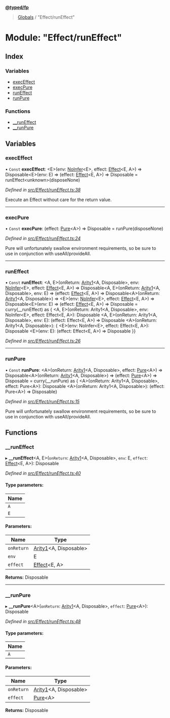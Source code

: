 **[@typed/fp](../README.md)**

> [Globals](../globals.md) / "Effect/runEffect"

# Module: "Effect/runEffect"

## Index

### Variables

* [execEffect](_effect_runeffect_.md#execeffect)
* [execPure](_effect_runeffect_.md#execpure)
* [runEffect](_effect_runeffect_.md#runeffect)
* [runPure](_effect_runeffect_.md#runpure)

### Functions

* [\_\_runEffect](_effect_runeffect_.md#__runeffect)
* [\_\_runPure](_effect_runeffect_.md#__runpure)

## Variables

### execEffect

• `Const` **execEffect**: \<E>(env: [NoInfer](_common_types_.md#noinfer)\<E>, effect: [Effect](_effect_effect_.effect.md)\<E, A>) => Disposable\<E>(env: E) => (effect: [Effect](_effect_effect_.effect.md)\<E, A>) => Disposable = runEffect\<unknown>(disposeNone)

*Defined in [src/Effect/runEffect.ts:38](https://github.com/TylorS/typed-fp/blob/559f273/src/Effect/runEffect.ts#L38)*

Execute an Effect without care for the return value.

___

### execPure

• `Const` **execPure**: (effect: [Pure](_effect_effect_.md#pure)\<A>) => Disposable = runPure(disposeNone)

*Defined in [src/Effect/runEffect.ts:24](https://github.com/TylorS/typed-fp/blob/559f273/src/Effect/runEffect.ts#L24)*

Pure will unfortunately swallow environment requirements, so be sure
to use in conjunction with useAll/provideAll.

___

### runEffect

• `Const` **runEffect**: \<A, E>(onReturn: [Arity1](_common_types_.md#arity1)\<A, Disposable>, env: [NoInfer](_common_types_.md#noinfer)\<E>, effect: [Effect](_effect_effect_.effect.md)\<E, A>) => Disposable\<A, E>(onReturn: [Arity1](_common_types_.md#arity1)\<A, Disposable>, env: E) => (effect: [Effect](_effect_effect_.effect.md)\<E, A>) => Disposable\<A>(onReturn: [Arity1](_common_types_.md#arity1)\<A, Disposable>) => \<E>(env: [NoInfer](_common_types_.md#noinfer)\<E>, effect: [Effect](_effect_effect_.effect.md)\<E, A>) => Disposable\<E>(env: E) => (effect: [Effect](_effect_effect_.effect.md)\<E, A>) => Disposable = curry(\_\_runEffect) as { \<A, E>(onReturn: Arity1\<A, Disposable>, env: NoInfer\<E>, effect: Effect\<E, A>): Disposable \<A, E>(onReturn: Arity1\<A, Disposable>, env: E): (effect: Effect\<E, A>) => Disposable \<A>(onReturn: Arity1\<A, Disposable>): { \<E>(env: NoInfer\<E>, effect: Effect\<E, A>): Disposable \<E>(env: E): (effect: Effect\<E, A>) => Disposable }}

*Defined in [src/Effect/runEffect.ts:26](https://github.com/TylorS/typed-fp/blob/559f273/src/Effect/runEffect.ts#L26)*

___

### runPure

• `Const` **runPure**: \<A>(onReturn: [Arity1](_common_types_.md#arity1)\<A, Disposable>, effect: [Pure](_effect_effect_.md#pure)\<A>) => Disposable\<A>(onReturn: [Arity1](_common_types_.md#arity1)\<A, Disposable>) => (effect: [Pure](_effect_effect_.md#pure)\<A>) => Disposable = curry(\_\_runPure) as { \<A>(onReturn: Arity1\<A, Disposable>, effect: Pure\<A>): Disposable \<A>(onReturn: Arity1\<A, Disposable>): (effect: Pure\<A>) => Disposable}

*Defined in [src/Effect/runEffect.ts:15](https://github.com/TylorS/typed-fp/blob/559f273/src/Effect/runEffect.ts#L15)*

Pure will unfortunately swallow environment requirements, so be sure
to use in conjunction with useAll/provideAll.

## Functions

### \_\_runEffect

▸ **__runEffect**\<A, E>(`onReturn`: [Arity1](_common_types_.md#arity1)\<A, Disposable>, `env`: E, `effect`: [Effect](_effect_effect_.effect.md)\<E, A>): Disposable

*Defined in [src/Effect/runEffect.ts:40](https://github.com/TylorS/typed-fp/blob/559f273/src/Effect/runEffect.ts#L40)*

#### Type parameters:

Name |
------ |
`A` |
`E` |

#### Parameters:

Name | Type |
------ | ------ |
`onReturn` | [Arity1](_common_types_.md#arity1)\<A, Disposable> |
`env` | E |
`effect` | [Effect](_effect_effect_.effect.md)\<E, A> |

**Returns:** Disposable

___

### \_\_runPure

▸ **__runPure**\<A>(`onReturn`: [Arity1](_common_types_.md#arity1)\<A, Disposable>, `effect`: [Pure](_effect_effect_.md#pure)\<A>): Disposable

*Defined in [src/Effect/runEffect.ts:48](https://github.com/TylorS/typed-fp/blob/559f273/src/Effect/runEffect.ts#L48)*

#### Type parameters:

Name |
------ |
`A` |

#### Parameters:

Name | Type |
------ | ------ |
`onReturn` | [Arity1](_common_types_.md#arity1)\<A, Disposable> |
`effect` | [Pure](_effect_effect_.md#pure)\<A> |

**Returns:** Disposable
